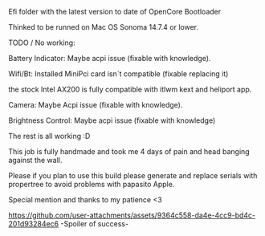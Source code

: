 Efi folder with the latest version to date of OpenCore Bootloader 

Thinked to be runned on Mac OS Sonoma 14.7.4 or lower.


TODO / No working:

Battery Indicator: Maybe acpi issue (fixable with knowledge).

Wifi/Bt: Installed MiniPci card isn´t compatible (fixable replacing it)

the stock Intel AX200 is fully compatible with itlwm kext and heliport app.

Camera: Maybe Acpi issue (fixable with knowledge).

Brightness Control: Maybe acpi issue (fixable with knowledge)


The rest is all working :D


This job is fully handmade and took me 4 days of pain and head banging against the wall.

Please if you plan to use this build please generate and replace serials with propertree
to avoid problems with papasito Apple.

Special mention and thanks to my patience <3



https://github.com/user-attachments/assets/9364c558-da4e-4cc9-bd4c-201d93284ec6
-Spoiler of success-
